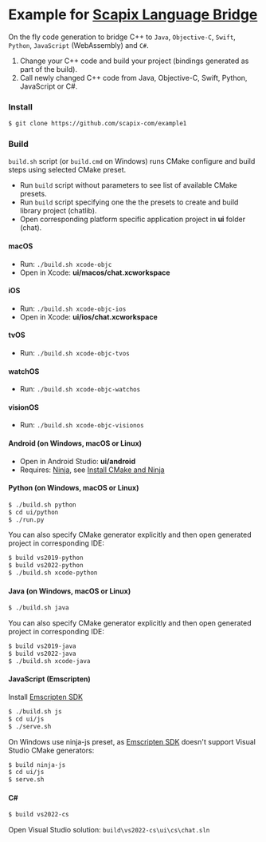 # Example for [Scapix Language Bridge](https://www.scapix.com/)

On the fly code generation to bridge C++ to `Java`, `Objective-C`, `Swift`, `Python`, `JavaScript` (WebAssembly) and `C#`.

1. Change your C++ code and build your project (bindings generated as part of the build).
2. Call newly changed C++ code from Java, Objective-C, Swift, Python, JavaScript or C#.

### Install

```bash
$ git clone https://github.com/scapix-com/example1
```

### Build

`build.sh` script (or `build.cmd` on Windows) runs CMake configure and build steps using selected CMake preset.

- Run `build` script without parameters to see list of available CMake presets.
- Run `build` script specifying one the the presets to create and build library project (chatlib).
- Open corresponding platform specific application project in **ui** folder (chat).

#### macOS

- Run: `./build.sh xcode-objc`
- Open in Xcode: **ui/macos/chat.xcworkspace**

#### iOS

- Run: `./build.sh xcode-objc-ios`
- Open in Xcode: **ui/ios/chat.xcworkspace**

#### tvOS

- Run: `./build.sh xcode-objc-tvos`

#### watchOS

- Run: `./build.sh xcode-objc-watchos`

#### visionOS

- Run: `./build.sh xcode-objc-visionos`

#### Android (on Windows, macOS or Linux)

- Open in Android Studio: **ui/android**
- Requires: [Ninja](https://github.com/ninja-build/ninja/releases), see [Install CMake and Ninja](https://developer.android.com/studio/projects/install-ndk#vanilla_cmake)

#### Python (on Windows, macOS or Linux)

```bash
$ ./build.sh python
$ cd ui/python
$ ./run.py
```

You can also specify CMake generator explicitly and then open generated project in corresponding IDE:

```bash
$ build vs2019-python
$ build vs2022-python
$ ./build.sh xcode-python
```

#### Java (on Windows, macOS or Linux)

```bash
$ ./build.sh java
```

You can also specify CMake generator explicitly and then open generated project in corresponding IDE:

```bash
$ build vs2019-java
$ build vs2022-java
$ ./build.sh xcode-java
```

#### JavaScript (Emscripten)

Install [Emscripten SDK](https://emscripten.org/docs/getting_started/downloads.html)

```bash
$ ./build.sh js
$ cd ui/js
$ ./serve.sh
```

On Windows use ninja-js preset, as [Emscripten SDK](https://emscripten.org/docs/getting_started/downloads.html) doesn't support Visual Studio CMake generators:

```bash
$ build ninja-js
$ cd ui/js
$ serve.sh
```

#### C#

```bash
$ build vs2022-cs
```

Open Visual Studio solution: `build\vs2022-cs\ui\cs\chat.sln`

